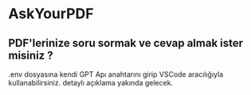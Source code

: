 # AskYourPDF
## PDF'lerinize soru sormak ve cevap almak ister misiniz ? 
.env dosyasına kendi GPT Apı anahtarını girip VSCode aracılığıyla kullanabilirsiniz.
detaylı açıklama yakında gelecek. 

